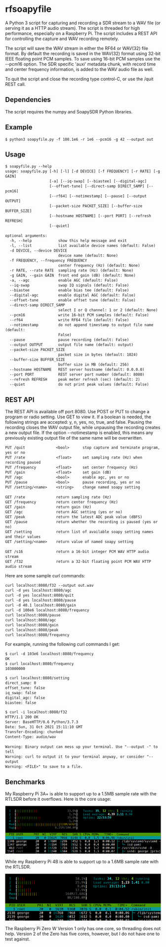 

# rfsoapyfile

A Python 3 script for capturing and recording a SDR stream to a WAV file (or serving it as a HTTP audio stream).
The script is threaded for high performance, especially
on a Raspberry Pi.  The script includes a REST API
for controlling the capture and WAV recording remotely.

The script will save the WAV stream in either the RF64 or WAV(32) file format.
By default the recording is saved in the WAV(32) format using 32-bit IEEE floating point PCM samples.
To save using 16-bit PCM samples use the --pcm16 option.
The SDR specific 'auxi' 
metadata chunk, with record time and center frequency information, is added to the WAV audio file as well.

To quit the script and close the recording type control-C, or use the /quit REST call.


## Dependencies

The script requires the numpy and SoapySDR Python libraries.

## Example

```
$ python3 soapyfile.py -f 100.1e6 -r 1e6 --pcm16 -g 42 --output out
```

## Usage


```
$ soapyfile.py --help
usage: soapyfile.py [-h] [-l] [-d DEVICE] [-f FREQUENCY] [-r RATE] [-g GAIN]
                    [-a] [--iq-swap] [--biastee] [--digital-agc]
                    [--offset-tune] [--direct-samp DIRECT_SAMP] [--pcm16]
                    [--rf64] [--notimestamp] [--pause] [--output OUTPUT]
                    [--packet-size PACKET_SIZE] [--buffer-size BUFFER_SIZE]
                    [--hostname HOSTNAME] [--port PORT] [--refresh REFRESH]
                    [--quiet]

optional arguments:
  -h, --help            show this help message and exit
  -l, --list            list available device names (default: False)
  -d DEVICE, --device DEVICE
                        device name (default: None)
  -f FREQUENCY, --frequency FREQUENCY
                        center frequency (Hz) (default: None)
  -r RATE, --rate RATE  sampling rate (Hz) (default: None)
  -g GAIN, --gain GAIN  front end gain (dB) (default: None)
  -a, --agc             enable AGC (default: False)
  --iq-swap             swap IQ signals (default: False)
  --biastee             enable bias tee (default: False)
  --digital-agc         enable digital AGC (default: False)
  --offset-tune         enable offset tune (default: False)
  --direct-samp DIRECT_SAMP
                        select I or Q channel: 1 or 2 (default: None)
  --pcm16               write 16-bit PCM samples (default: False)
  --rf64                write RF64 file (default: False)
  --notimestamp         do not append timestamp to output file name (default:
                        False)
  --pause               pause recording (default: False)
  --output OUTPUT       output file name (default: output)
  --packet-size PACKET_SIZE
                        packet size in bytes (default: 1024)
  --buffer-size BUFFER_SIZE
                        buffer size in MB (default: 256)
  --hostname HOSTNAME   REST server hostname (default: 0.0.0.0)
  --port PORT           REST server port number (default: 8080)
  --refresh REFRESH     peak meter refresh (sec) (default: 2)
  --quiet               do not print peak values (default: False)
```


## REST API

The REST API is available off port 8080.  Use POST or PUT to change
a program or radio setting.  Use GET to view it.  If a boolean is needed, the following
strings are accepted: y, n, yes, no, true, and false.  Pausing the recording closes the WAV output file, while unpausing the recording creates
a new output file.   If the option --notimestamp is enabled, this means any previously existing
output file of the same name will be overwritten.

```
PUT /quit              <bool>      stop capture and terminate program, yes or no
PUT /rate              <float>     set sampling rate (Hz) when recording paused
PUT /frequency         <float>     set center frequency (Hz)
PUT /gain              <float>     set gain (dB)
PUT /agc               <bool>      enable agc, yes or no
PUT /pause             <bool>      pause recording, yes or no
PUT /setting/<name>    <string>    change named soapy setting

GET /rate              return sampling rate (Hz)
GET /frequency         return center frequency (Hz)
GET /gain              return gain (Hz)
GET /agc               return AGC setting (yes or no)
GET /peak              return the latest ADC peak value (dBFS)
GET /pause             return whether the recording is paused (yes or no)
GET /setting           return list of available soapy setting names and their values
GET /setting/<name>    return value of named soapy setting

GET /s16               return a 16-bit integer PCM WAV HTTP audio stream
GET /f32               return a 32-bit floating point PCM WAV HTTP audio stream
```

Here are some sample curl commands:

```
curl localhost:8080/f32 --output out.wav
curl -d yes localhost:8080/agc
curl -d yes localhost:8080/quit
curl -d yes localhost:8080/pause
curl -d 40.1 localhost:8080/gain
curl -d 100e6 localhost:8080/frequency
curl localhost:8080/pause
curl localhost:8080/agc
curl localhost:8080/gain
curl localhost:8080/peak
curl localhost:8080/frequency
```

For example, running the following curl commands I get:

```
$ curl -d 103e6 localhost:8080/frequency
OK
$ curl localhost:8080/frequency
103000000
```

```
$ curl localhost:8080/setting
direct_samp: 0
offset_tune: false
iq_swap: false
digital_agc: false
biastee: false
```

```
$ curl -i localhost:8080/f32 
HTTP/1.1 200 OK
Server: BaseHTTP/0.6 Python/3.7.3
Date: Sun, 31 Oct 2021 15:11:10 GMT
Transfer-Encoding: chunked
Content-Type: audio/wav

Warning: Binary output can mess up your terminal. Use "--output -" to tell 
Warning: curl to output it to your terminal anyway, or consider "--output 
Warning: <FILE>" to save to a file.
```

## Benchmarks

My Raspberry Pi 3A+ is able to support up to a 1.5MB sample rate with the RTLSDR before it overflows.  Here is the core usage:

![htop command](res/pi3aplus.png)

While my Raspberry Pi 4B is able to support up to a 1.6MB sample rate with the RTLSDR.

![htop command](res/pi4b.png)

The Raspberry Pi Zero W Version 1 only has one core, so threading does not help.
Version 2 of the Zero has five cores, however, but I do not have one to test against.

